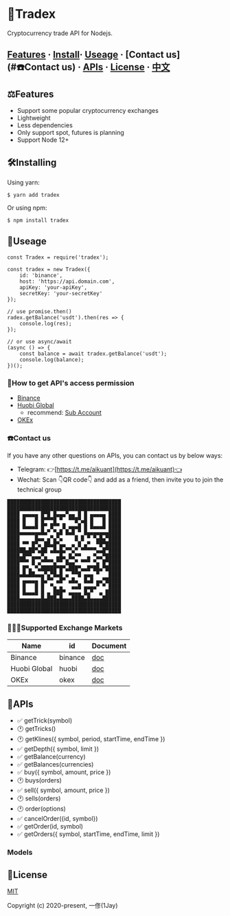 # 💱Tradex
Cryptocurrency trade API for Nodejs.

## [Features](#⚖️Features) · [Install](#🛠Installing)· [Useage](#🎁Useage) · [Contact us](#☎️Contact us) · [APIs](#📖APIs) · [License](#📄License) · [中文](./README-CN.md)

## ⚖️Features
* Support some popular cryptocurrency exchanges
* Lightweight
* Less dependencies
* Only support spot, futures is planning
* Support Node 12+

## 🛠Installing
Using yarn:

```
$ yarn add tradex
```

Or using npm:

```
$ npm install tradex
```

## 🎁Useage
```
const Tradex = require('tradex');

const tradex = new Tradex({
    id: 'binance',
    host: 'https://api.domain.com',
    apiKey: 'your-apiKey',
    secretKey: 'your-secretKey'
});

// use promise.then()
radex.getBalance('usdt').then(res => {
    console.log(res);
});

// or use async/await
(async () => {
    const balance = await tradex.getBalance('usdt');
    console.log(balance);
})();
```

### 🔐How to get API's access permission
* [Binance](https://www.binance.com/en/usercenter/settings/api-management)
* [Huobi Global](https://www.huobi.com/en-us/apikey/)
    * recommend: [Sub Account](https://account.huobi.com/en-us/subaccount/add)
* [OKEx](https://www.okex.com/account/users/myApi)

### ☎️Contact us
If you have any other questions on APIs, you can contact us by below ways:

* Telegram: 👉[https://t.me/aikuant](https://t.me/aikuant)👈
* Wechat: Scan 👇QR code👇 and add as a friend, then invite you to join the technical group

```
█████████████████████████████████████
█████████████████████████████████████
████ ▄▄▄▄▄ █▀█ █▄▄▄▀▄▄ █ █ ▄▄▄▄▄ ████
████ █   █ █▀▀▀█ ▀  ▀▀█▀▄█ █   █ ████
████ █▄▄▄█ █▀ █▀▀ █ ▄▄▄█ █ █▄▄▄█ ████
████▄▄▄▄▄▄▄█▄▀ ▀▄█ █▄█ ▀ █▄▄▄▄▄▄▄████
████     █▄▄ ▄▀▄▀▄    █ █ ▀ ▀▄█▄▀████
████ ▀▀ █▀▄ ██▄█▀▄▄  ▄ █ ▄▀  ▀█▀█████
██████▄██▀▄██ ▄█▄█▄▀▀▄▀ ▀▀▀▀▀▄▄█▀████
████▄█▀▀▄▄▄▀▄   ▄█▄ █▄▀▀  ▄ ▀▄▄▀█████
████▀▀▀ █ ▄▀▀▀▀▄▀▀ █▄▄▀ ▀▀▀ ▀▄ █▀████
████ █▀▄ ▀▄█████▀█▀▄███▀▄▄█▀██▄▀█████
████▄█▄██▄▄▄▀▄▀█▄█ ▄ ▀▀█ ▄▄▄ ▀   ████
████ ▄▄▄▄▄ █▄▀▀ ▄█▀ ▄█▄  █▄█ ▄▄▀█████
████ █   █ █  ▀▄ ▄   ▄▄█ ▄▄▄▄▀ ▀ ████
████ █▄▄▄█ █ ▄ ███▀ ▄▄▄▄ █▄▀  ▄ █████
████▄▄▄▄▄▄▄█▄███▄█▄▄▄████▄█▄▄▄▄██████
█████████████████████████████████████
█████████████████████████████████████
```

### 🏋🏻‍♂️Supported Exchange Markets

| Name | id | Document |
| ---- | ---- | ---- |
| Binance | binance | [doc](https://binance-docs.github.io/apidocs/spot/en/) |
| Huobi Global | huobi | [doc](https://huobiapi.github.io/docs/spot/v1/en/) |
| OKEx | okex | [doc](https://www.okex.com/docs/en/) |

## 📖APIs
* ✅ getTrick(symbol)
* 🕐 getTricks()
* 🕐 getKlines({ symbol, period, startTime, endTime })
* ✅ getDepth({ symbol, limit })
* ✅ getBalance(currency)
* ✅ getBalances(currencies)
* ✅ buy({ symbol, amount, price })
* 🕐 buys(orders)
* ✅ sell({ symbol, amount, price })
* 🕐 sells(orders)
* 🕐 order(options)
* ✅ cancelOrder({id, symbol})
* ✅ getOrder(id, symbol)
* ✅ getOrders({ symbol, startTime, endTime, limit })

### Models

## 📄License
[MIT](https://opensource.org/licenses/MIT)

Copyright (c) 2020-present, 一俢(1Jay)
